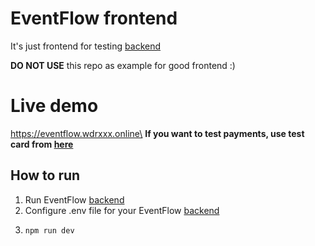 # EventFlow frontend

It's just frontend for testing [backend](https://github.com/wDRxxx/eventflow-backend)

**DO NOT USE** this repo as example for good frontend :)

# Live demo
https://eventflow.wdrxxx.online\
**If you want to test payments, use test card from [here](https://yookassa.ru/developers/payment-acceptance/testing-and-going-live/testing?lang=en)**

## How to run
1. Run EventFlow [backend](https://github.com/wDRxxx/eventflow-backend)
2. Configure .env file for your EventFlow [backend](https://github.com/wDRxxx/eventflow-backend)
3.
    ```shell
    npm run dev
    ```